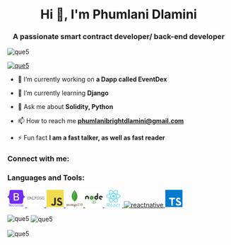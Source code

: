 <h1 align="center">Hi 👋, I'm Phumlani Dlamini</h1>
<h3 align="center">A passionate smart contract developer/ back-end developer</h3>

<p align="left"> <img src="https://komarev.com/ghpvc/?username=que5&label=Profile%20views&color=0e75b6&style=flat" alt="que5" /> </p>

<p align="left"> <a href="https://github.com/ryo-ma/github-profile-trophy"><img src="https://github-profile-trophy.vercel.app/?username=que5" alt="que5" /></a> </p>

- 🔭 I’m currently working on **a Dapp called EventDex**

- 🌱 I’m currently learning **Django**

- 💬 Ask me about **Solidity, Python**

- 📫 How to reach me **phumlanibrightdlamini@gmail.com**

- ⚡ Fun fact **I am a fast talker, as well as fast reader**

<h3 align="left">Connect with me:</h3>
<p align="left">
</p>

<h3 align="left">Languages and Tools:</h3>
<p align="left"> <a href="https://getbootstrap.com" target="_blank" rel="noreferrer"> <img src="https://raw.githubusercontent.com/devicons/devicon/master/icons/bootstrap/bootstrap-plain-wordmark.svg" alt="bootstrap" width="40" height="40"/> </a> <a href="https://expressjs.com" target="_blank" rel="noreferrer"> <img src="https://raw.githubusercontent.com/devicons/devicon/master/icons/express/express-original-wordmark.svg" alt="express" width="40" height="40"/> </a> <a href="https://developer.mozilla.org/en-US/docs/Web/JavaScript" target="_blank" rel="noreferrer"> <img src="https://raw.githubusercontent.com/devicons/devicon/master/icons/javascript/javascript-original.svg" alt="javascript" width="40" height="40"/> </a> <a href="https://www.mongodb.com/" target="_blank" rel="noreferrer"> <img src="https://raw.githubusercontent.com/devicons/devicon/master/icons/mongodb/mongodb-original-wordmark.svg" alt="mongodb" width="40" height="40"/> </a> <a href="https://nodejs.org" target="_blank" rel="noreferrer"> <img src="https://raw.githubusercontent.com/devicons/devicon/master/icons/nodejs/nodejs-original-wordmark.svg" alt="nodejs" width="40" height="40"/> </a> <a href="https://reactjs.org/" target="_blank" rel="noreferrer"> <img src="https://raw.githubusercontent.com/devicons/devicon/master/icons/react/react-original-wordmark.svg" alt="react" width="40" height="40"/> </a> <a href="https://reactnative.dev/" target="_blank" rel="noreferrer"> <img src="https://reactnative.dev/img/header_logo.svg" alt="reactnative" width="40" height="40"/> </a> <a href="https://www.typescriptlang.org/" target="_blank" rel="noreferrer"> <img src="https://raw.githubusercontent.com/devicons/devicon/master/icons/typescript/typescript-original.svg" alt="typescript" width="40" height="40"/> </a> </p>

<p><img align="left" src="https://github-readme-stats.vercel.app/api/top-langs?username=que5&show_icons=true&locale=en&layout=compact" alt="que5" /></p>

<p>&nbsp;<img align="center" src="https://github-readme-stats.vercel.app/api?username=que5&show_icons=true&locale=en" alt="que5" /></p>

<p><img align="center" src="https://github-readme-streak-stats.herokuapp.com/?user=que5&" alt="que5" /></p>
